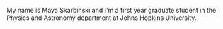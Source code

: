 
My name is Maya Skarbinski and I'm a first year graduate student in the Physics and Astronomy department at Johns Hopkins University. 
